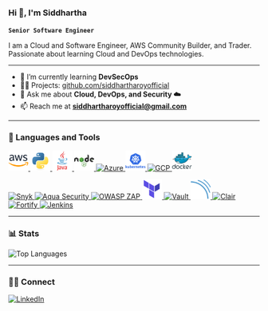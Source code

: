 ### Hi 👋, I'm Siddhartha

**`Senior Software Engineer`**

I am a Cloud and Software Engineer, AWS Community Builder, and Trader.  
Passionate about learning Cloud and DevOps technologies.

---

- 🌱 I’m currently learning **DevSecOps**
- 👨‍💻 Projects: [github.com/siddhartharoyofficial](https://github.com/siddhartharoyofficial)
- 💬 Ask me about **Cloud, DevOps, and Security ☁️**
- 📫 Reach me at **siddhartharoyofficial@gmail.com**

---

### 🧰 Languages and Tools

<p align="left">
  <a href="https://aws.amazon.com" target="_blank" rel="noreferrer">
    <img src="https://raw.githubusercontent.com/devicons/devicon/master/icons/amazonwebservices/amazonwebservices-original-wordmark.svg" alt="AWS" width="40" height="40"/>
  </a>
  <a href="https://www.python.org" target="_blank" rel="noreferrer">
    <img src="https://raw.githubusercontent.com/devicons/devicon/master/icons/python/python-original.svg" alt="Python" width="40" height="40"/>
  </a>
  <a href="https://www.java.com/" target="_blank" rel="noreferrer">
    <img src="https://raw.githubusercontent.com/devicons/devicon/master/icons/java/java-original-wordmark.svg" alt="Java" width="40" height="40"/>
  </a>
  <a href="https://nodejs.org/en/" target="_blank" rel="noreferrer">
    <img src="https://raw.githubusercontent.com/devicons/devicon/master/icons/nodejs/nodejs-original-wordmark.svg" alt="Node.js" width="40" height="40"/>
  </a>
  <a href="https://azure.microsoft.com/" target="_blank" rel="noreferrer">
    <img src="https://www.vectorlogo.zone/logos/microsoft_azure/microsoft_azure-icon.svg" alt="Azure" width="40" height="40"/>
  </a>
  <a href="https://kubernetes.io/" target="_blank" rel="noreferrer">
    <img src="https://raw.githubusercontent.com/devicons/devicon/master/icons/kubernetes/kubernetes-plain-wordmark.svg" alt="Kubernetes" width="40" height="40"/>
  </a>
  <a href="https://cloud.google.com/" target="_blank" rel="noreferrer">
    <img src="https://www.vectorlogo.zone/logos/google_cloud/google_cloud-icon.svg" alt="GCP" width="40" height="40"/>
  </a>
  <a href="https://www.docker.com/" target="_blank" rel="noreferrer">
    <img src="https://raw.githubusercontent.com/devicons/devicon/master/icons/docker/docker-original-wordmark.svg" alt="Docker" width="40" height="40"/>
  </a>
  <p align="left">
  <a href="https://snyk.io/" target="_blank" rel="noreferrer">
    <img src="https://raw.githubusercontent.com/devicons/devicon/master/icons/snyk/snyk-original.svg" alt="Snyk" width="40" height="40"/>
  </a>
  <a href="https://www.aquasec.com/" target="_blank" rel="noreferrer">
    <img src="https://www.aquasec.com/wp-content/uploads/2020/11/aqua-security-logo.svg" alt="Aqua Security" width="40" height="40"/>
  </a>
  <a href="https://www.zaproxy.org/" target="_blank" rel="noreferrer">
    <img src="https://www.zaproxy.org/images/logo.png" alt="OWASP ZAP" width="40" height="40"/>
  </a>
  <a href="https://www.terraform.io/" target="_blank" rel="noreferrer">
    <img src="https://raw.githubusercontent.com/devicons/devicon/master/icons/terraform/terraform-original.svg" alt="Terraform" width="40" height="40"/>
  </a>
  <a href="https://www.vaultproject.io/" target="_blank" rel="noreferrer">
    <img src="https://www.vaultproject.io/images/vault-logo.svg" alt="Vault" width="40" height="40"/>
  </a>
  <a href="https://www.sonarqube.org/" target="_blank" rel="noreferrer">
    <img src="https://raw.githubusercontent.com/devicons/devicon/master/icons/sonarqube/sonarqube-original.svg" alt="SonarQube" width="40" height="40"/>
  </a>
  <a href="https://github.com/coreos/clair" target="_blank" rel="noreferrer">
    <img src="https://upload.wikimedia.org/wikipedia/commons/c/c1/Clair_logo.png" alt="Clair" width="40" height="40"/>
  </a>
  <a href="https://www.microfocus.com/en-us/solutions/fortify" target="_blank" rel="noreferrer">
    <img src="https://upload.wikimedia.org/wikipedia/commons/5/55/Micro_Focus_Logo.svg" alt="Fortify" width="40" height="40"/>
  </a>
  <a href="https://www.jenkins.io/" target="_blank" rel="noreferrer">
    <img src="https://www.vectorlogo.zone/logos/jenkins/jenkins-icon.svg" alt="Jenkins" width="40" height="40"/>
  </a>
</p>

---

### 📊 Stats

<p>
  <img src="https://github-readme-stats.vercel.app/api/top-langs?username=siddhartharoyofficial&show_icons=true&locale=en&layout=compact" alt="Top Languages" />
</p>

---

### 🏄‍♂️ Connect

<p align="left">
  <a href="https://linkedin.com/in/siddhartha-roy30" target="blank">
    <img src="https://raw.githubusercontent.com/rahuldkjain/github-profile-readme-generator/master/src/images/icons/Social/linked-in-alt.svg" alt="LinkedIn" width="40" height="30" />
  </a>
</p>
